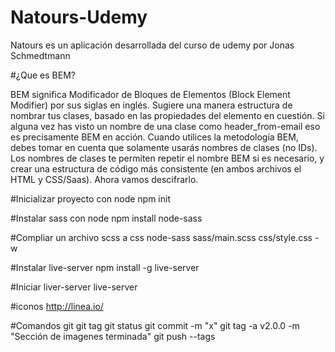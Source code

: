 # Natours-Udemy
Natours es un aplicación desarrollada del curso de udemy por Jonas Schmedtmann

#¿Que es BEM?

BEM significa Modificador de Bloques de Elementos (Block Element Modifier) por sus siglas en inglés. Sugiere una manera estructura de nombrar tus clases, basado en las propiedades del elemento en cuestión. Si alguna vez has visto un nombre de una clase como header_from-email eso es precisamente BEM en acción. Cuando utilices la metodología BEM, debes tomar en cuenta que solamente usarás nombres de clases (no IDs). Los nombres de clases te permiten repetir el nombre BEM si es necesario, y crear una estructura de código más consistente (en ambos archivos el HTML y CSS/Saas). Ahora vamos descifrarlo.

#Inicializar proyecto con node
npm init

#Instalar sass con node
npm install node-sass

#Compliar un archivo scss a css
node-sass sass/main.scss css/style.css -w

#Instalar live-server
npm install -g live-server 

#Iniciar liver-server
live-server

#iconos
http://linea.io/

#Comandos  git
git tag
git status
git commit -m "x"
git tag -a v2.0.0 -m "Sección de imagenes terminada"
git push --tags